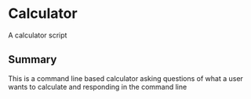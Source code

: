 # Calculator
A calculator script

## Summary
This is a command line based calculator asking questions of what a user wants to calculate and responding in the command line
